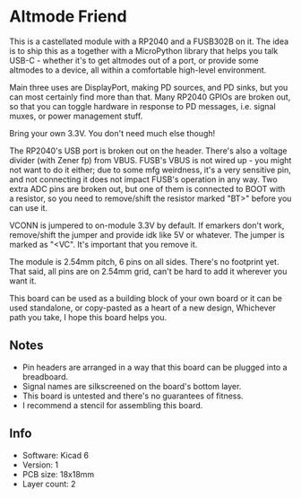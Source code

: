 # Altmode Friend

This is a castellated module with a RP2040 and a FUSB302B on it.
The idea is to ship this as a together with a MicroPython
library that helps you talk USB-C - whether it's to get altmodes
out of a port, or provide some altmodes to a device,
all within a comfortable high-level environment.

Main three uses are DisplayPort, making PD sources, and PD sinks,
but you can most certainly find more than that.
Many RP2040 GPIOs are broken out, so that you can toggle hardware
in response to PD messages, i.e. signal muxes, or power management stuff.

Bring your own 3.3V. You don't need much else though!

The RP2040's USB port is broken out on the header. There's also
a voltage divider (with Zener fp) from VBUS. FUSB's VBUS is not wired up -
you might not want to do it either; due to some mfg weirdness,
it's a very sensitive pin, and not connecting it does not impact
FUSB's operation in any way. Two extra ADC pins are broken out,
but one of them is connected to BOOT with a resistor, so you need
to remove/shift the resistor marked "BT>" before you can use it.

VCONN is jumpered to on-module 3.3V by default. If emarkers don't work,
remove/shift the jumper and provide idk like 5V or whatever.
The jumper is marked as "<VC". It's important that you remove it.

The module is 2.54mm pitch, 6 pins on all sides. There's no footprint yet.
That said, all pins are on 2.54mm grid, can't be hard to add it wherever you want it.

This board can be used as a building block of your own board
or it can be used standalone, or copy-pasted as a heart of a new design,
Whichever path you take, I hope this board helps you.

## Notes

- Pin headers are arranged in a way that this board can be plugged into a breadboard.
- Signal names are silkscreened on the board's bottom layer.
- This board is untested and there's no guarantees of fitness.
- I recommend a stencil for assembling this board.

## Info

- Software: Kicad 6
- Version: 1
- PCB size: 18x18mm
- Layer count: 2
